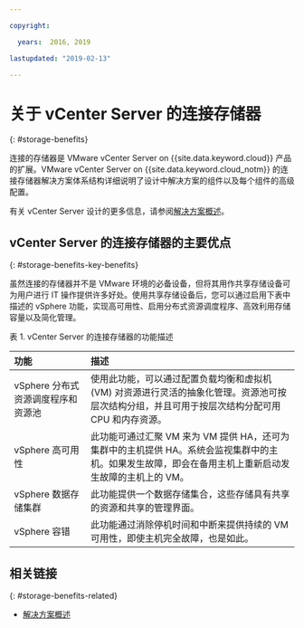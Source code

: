 ```yaml
---

copyright:

  years:  2016, 2019

lastupdated: "2019-02-13"

---
```


# 关于 vCenter Server 的连接存储器
{: #storage-benefits}

连接的存储器是 VMware vCenter Server on {{site.data.keyword.cloud}} 产品的扩展。VMware vCenter Server on {{site.data.keyword.cloud_notm}} 的连接存储器解决方案体系结构详细说明了设计中解决方案的组件以及每个组件的高级配置。

有关 vCenter Server 设计的更多信息，请参阅[解决方案概述](/docs/services/vmwaresolutions/archiref/solution?topic=vmware-solutions-solution_overview)。

## vCenter Server 的连接存储器的主要优点
{: #storage-benefits-key-benefits}

虽然连接的存储器并不是 VMware 环境的必备设备，但将其用作共享存储设备可为用户进行 IT 操作提供许多好处。使用共享存储设备后，您可以通过启用下表中描述的 vSphere 功能，实现高可用性、启用分布式资源调度程序、高效利用存储容量以及简化管理。

表 1. vCenter Server 的连接存储器的功能描述

|功能|描述|
|:------- |:----------- |
|vSphere 分布式资源调度程序和资源池|使用此功能，可以通过配置负载均衡和虚拟机 (VM) 对资源进行灵活的抽象化管理。资源池可按层次结构分组，并且可用于按层次结构分配可用 CPU 和内存资源。|
|vSphere 高可用性|此功能可通过汇聚 VM 来为 VM 提供 HA，还可为集群中的主机提供 HA。系统会监视集群中的主机。如果发生故障，即会在备用主机上重新启动发生故障的主机上的 VM。|
|vSphere 数据存储集群|此功能提供一个数据存储集合，这些存储具有共享的资源和共享的管理界面。|
|vSphere 容错|此功能通过消除停机时间和中断来提供持续的 VM 可用性，即使主机完全故障，也是如此。|

## 相关链接
{: #storage-benefits-related}

* [解决方案概述](/docs/services/vmwaresolutions/archiref/solution?topic=vmware-solutions-solution_overview)
